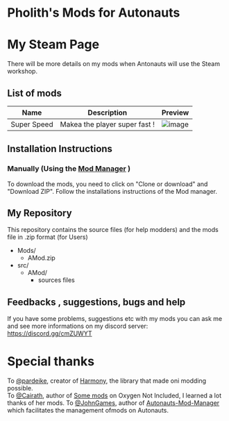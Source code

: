 

# Pholith's Mods for Autonauts

# My Steam Page
There will be more details on my mods when Antonauts will use the Steam workshop.

## List of mods


| **Name**       | **Description**                  | **Preview**                     |
| -------------- | -------------------------------- |-------------------------------- |
| Super Speed    | Makea the player super fast !  |![image](/src/SuperSpeed/screen.png)|



## Installation Instructions

### Manually (Using the [Mod Manager](https://github.com/JohnGames/autonauts-mod-manager) )
To download the mods, you need to click on "Clone or download" and "Download ZIP".
Follow the installations instructions of the Mod manager.

## My Repository
This repository contains the source files (for help modders) and the mods file in .zip format (for Users)
* Mods/
    * AMod.zip
* src/
	* AMod/
		* sources files

## Feedbacks , suggestions, bugs and help
If you have some problems, suggestions etc with my mods you can ask me and see more informations on my discord server:
https://discord.gg/cmZUWYT

# Special thanks
To [@pardeike](https://github.com/pardeike), creator of [Harmony](https://github.com/pardeike/Harmony), the library that made oni modding possible.  
To [@Cairath](https://github.com/Cairath), author of [Some mods](https://github.com/Cairath/ONI-Mods) on Oxygen Not Included, I learned a lot thanks of her mods.
To [@JohnGames](https://github.com/JohnGames), author of [Autonauts-Mod-Manager](https://github.com/JohnGames/autonauts-mod-manager) which facilitates the management ofmods on Autonauts.
